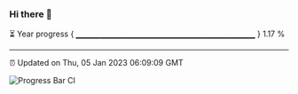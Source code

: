 ### Hi there 👋

⏳ Year progress { ▁▁▁▁▁▁▁▁▁▁▁▁▁▁▁▁▁▁▁▁▁▁▁▁▁▁▁▁▁▁ } 1.17 %

---

⏰ Updated on Thu, 05 Jan 2023 06:09:09 GMT

![Progress Bar CI](https://github.com/Shyam-Makwana/GitHub-Actions-Demo/workflows/Progress%20Bar%20CI/badge.svg)
